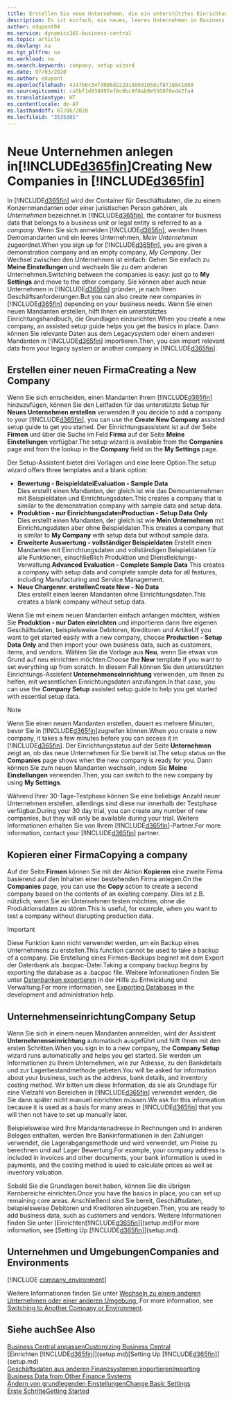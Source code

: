 ```yaml
---
title: Erstellen Sie neue Unternehmen, die ein unterstütztes Einrichtungshandbuch verwenden | Microsoft Docs
description: Es ist einfach, ein neues, leeres Unternehmen in Business Central. zu erstellen. Ein unterstütztes Einrichtungshandbuch hilft Ihnen Schritte für Schritt und Sie können Ihre vorhandenen Geschäftsdaten importieren.
author: edupont04
ms.service: dynamics365-business-central
ms.topic: article
ms.devlang: na
ms.tgt_pltfrm: na
ms.workload: na
ms.search.keywords: company, setup wizard
ms.date: 07/03/2020
ms.author: edupont
ms.openlocfilehash: 4247b6c34fd086d22291408d1058cf8718841888
ms.sourcegitcommit: ca5bf1d934997ef8c0bc9f8ab0e5568f0ed42fa4
ms.translationtype: HT
ms.contentlocale: de-AT
ms.lasthandoff: 07/06/2020
ms.locfileid: "3535301"
---
```

# <a name="creating-new-companies-in-d365fin"></a><span data-ttu-id="0cb25-104">Neue Unternehmen anlegen in[!INCLUDE[d365fin](includes/d365fin_md.md)]</span><span class="sxs-lookup"><span data-stu-id="0cb25-104">Creating New Companies in [!INCLUDE[d365fin](includes/d365fin_md.md)]</span></span>

<span data-ttu-id="0cb25-105">In [!INCLUDE[d365fin](includes/d365fin_md.md)] wird der Container für Geschäftsdaten, die zu einem Konzernmandanten oder einer juristischen Person gehören, als *Unternehmen* bezeichnet.</span><span class="sxs-lookup"><span data-stu-id="0cb25-105">In [!INCLUDE[d365fin](includes/d365fin_md.md)], the container for business data that belongs to a business unit or legal entity is referred to as a *company*.</span></span> <span data-ttu-id="0cb25-106">Wenn Sie sich anmelden [!INCLUDE[d365fin](includes/d365fin_md.md)], werden Ihnen Demomandanten und ein leeres Unternehmen, *Mein Unternehmen* zugeordnet.</span><span class="sxs-lookup"><span data-stu-id="0cb25-106">When you sign up for [!INCLUDE[d365fin](includes/d365fin_md.md)], you are given a demonstration company and an empty company, *My Company*.</span></span> <span data-ttu-id="0cb25-107">Der Wechsel zwischen den Unternehmen ist einfach: Gehen Sie einfach zu **Meine Einstellungen** und wechseln Sie zu dem anderen Unternehmen.</span><span class="sxs-lookup"><span data-stu-id="0cb25-107">Switching between the companies is easy: just go to **My Settings** and move to the other company.</span></span> <span data-ttu-id="0cb25-108">Sie können aber auch neue Unternehmen in [!INCLUDE[d365fin](includes/d365fin_md.md)] gründen, je nach Ihren Geschäftsanforderungen.</span><span class="sxs-lookup"><span data-stu-id="0cb25-108">But you can also create new companies in [!INCLUDE[d365fin](includes/d365fin_md.md)] depending on your business needs.</span></span> <span data-ttu-id="0cb25-109">Wenn Sie einen neuen Mandanten erstellen, hilft Ihnen ein unterstütztes Einrichtungshandbuch, die Grundlagen einzurichten.</span><span class="sxs-lookup"><span data-stu-id="0cb25-109">When you create a new company, an assisted setup guide helps you get the basics in place.</span></span> <span data-ttu-id="0cb25-110">Dann können Sie relevante Daten aus dem Legacysystem oder einem anderen Mandanten in [!INCLUDE[d365fin](includes/d365fin_md.md)] importieren.</span><span class="sxs-lookup"><span data-stu-id="0cb25-110">Then, you can import relevant data from your legacy system or another company in [!INCLUDE[d365fin](includes/d365fin_md.md)].</span></span>  

## <a name="creating-a-new-company"></a><span data-ttu-id="0cb25-111">Erstellen einer neuen Firma</span><span class="sxs-lookup"><span data-stu-id="0cb25-111">Creating a New Company</span></span>

<span data-ttu-id="0cb25-112">Wenn Sie sich entscheiden, einen Mandanten Ihrem [!INCLUDE[d365fin](includes/d365fin_md.md)] hinzuzufügen, können Sie den Leitfaden für das unterstützte Setup für **Neues Unternehmen erstellen** verwenden.</span><span class="sxs-lookup"><span data-stu-id="0cb25-112">If you decide to add a company to your [!INCLUDE[d365fin](includes/d365fin_md.md)], you can use the **Create New Company** assisted setup guide to get you started.</span></span> <span data-ttu-id="0cb25-113">Der Einrichtungsassistent ist auf der Seite **Firmen** und über die Suche im Feld **Firma** auf der Seite **Meine Einstellungen** verfügbar.</span><span class="sxs-lookup"><span data-stu-id="0cb25-113">The setup wizard is available from the **Companies** page and from the lookup in the **Company** field on the **My Settings** page.</span></span>  

<span data-ttu-id="0cb25-114">Der Setup-Assistent bietet drei Vorlagen und eine leere Option:</span><span class="sxs-lookup"><span data-stu-id="0cb25-114">The setup wizard offers three templates and a blank option:</span></span>

- <span data-ttu-id="0cb25-115">**Bewertung - Beispieldatei**</span><span class="sxs-lookup"><span data-stu-id="0cb25-115">**Evaluation - Sample Data**</span></span>  
    <span data-ttu-id="0cb25-116">Dies erstellt einen Mandanten, der gleich ist wie das Demounternehmen mit Beispieldaten und Einrichtungsdaten.</span><span class="sxs-lookup"><span data-stu-id="0cb25-116">This creates a company that is similar to the demonstration company with sample data and setup data.</span></span>  
- <span data-ttu-id="0cb25-117">**Produktion - nur Einrichtungsdaten**</span><span class="sxs-lookup"><span data-stu-id="0cb25-117">**Production - Setup Data Only**</span></span>  
    <span data-ttu-id="0cb25-118">Dies erstellt einen Mandanten, der gleich ist wie **Mein Unternehmen** mit Einrichtungsdaten aber ohne Beispieldaten.</span><span class="sxs-lookup"><span data-stu-id="0cb25-118">This creates a company that is similar to **My Company** with setup data but without sample data.</span></span>
- <span data-ttu-id="0cb25-119">**Erweiterte Auswertung - vollständiger Beispieldaten** Erstellt einen Mandanten mit Einrichtungsdaten und vollständigen Beispieldaten für alle Funktionen, einschließlich Produktion und Dienstleistungs-Verwaltung.</span><span class="sxs-lookup"><span data-stu-id="0cb25-119">**Advanced Evaluation - Complete Sample Data** This creates a company with setup data and complete sample data for all features, including Manufacturing and Service Management.</span></span>
- <span data-ttu-id="0cb25-120">**Neue Chargennr. erstellen**</span><span class="sxs-lookup"><span data-stu-id="0cb25-120">**Create New - No Data**</span></span>  
    <span data-ttu-id="0cb25-121">Dies erstellt einen leeren Mandanten ohne Einrichtungsdaten.</span><span class="sxs-lookup"><span data-stu-id="0cb25-121">This creates a blank company without setup data.</span></span>  

<span data-ttu-id="0cb25-122">Wenn Sie mit einem neuen Mandanten einfach anfangen möchten, wählen Sie **Produktion - nur Daten einrichten** und importieren dann Ihre eigenen Geschäftsdaten, beispielsweise Debitoren, Kreditoren und Artikel.</span><span class="sxs-lookup"><span data-stu-id="0cb25-122">If you want to get started easily with a new company, choose **Production - Setup Data Only** and then import your own business data, such as customers, items, and vendors.</span></span> <span data-ttu-id="0cb25-123">Wählen Sie die Vorlage aus **Neu**, wenn Sie etwas von Grund auf neu einrichten möchten.</span><span class="sxs-lookup"><span data-stu-id="0cb25-123">Choose the **New** template if you want to set everything up from scratch.</span></span> <span data-ttu-id="0cb25-124">In diesem Fall können Sie den unterstützten Einrichtungs-Assistent **Unternehmenseinrichtung** verwenden, um Ihnen zu helfen, mit wesentlichen Einrichtungsdaten anzufangen.</span><span class="sxs-lookup"><span data-stu-id="0cb25-124">In that case, you can use the **Company Setup** assisted setup guide to help you get started with essential setup data.</span></span>  

> [!NOTE]  
> <span data-ttu-id="0cb25-125">Wenn Sie einen neuen Mandanten erstellen, dauert es mehrere Minuten, bevor Sie in [!INCLUDE[d365fin](includes/d365fin_md.md)]zugreifen können.</span><span class="sxs-lookup"><span data-stu-id="0cb25-125">When you create a new company, it takes a few minutes before you can access it in [!INCLUDE[d365fin](includes/d365fin_md.md)].</span></span> <span data-ttu-id="0cb25-126">Der Einrichtungsstatus auf der Seite **Unternehmen** zeigt an, ob das neue Unternehmen für Sie bereit ist.</span><span class="sxs-lookup"><span data-stu-id="0cb25-126">The setup status on the **Companies** page shows when the new company is ready for you.</span></span> <span data-ttu-id="0cb25-127">Dann können Sie zum neuen Mandanten wechseln, indem Sie **Meine Einstellungen** verwenden.</span><span class="sxs-lookup"><span data-stu-id="0cb25-127">Then, you can switch to the new company by using **My Settings**.</span></span>  

<span data-ttu-id="0cb25-128">Während Ihrer 30-Tage-Testphase können Sie eine beliebige Anzahl neuer Unternehmen erstellen, allerdings sind diese nur innerhalb der Testphase verfügbar.</span><span class="sxs-lookup"><span data-stu-id="0cb25-128">During your 30 day trial, you can create any number of new companies, but they will only be available during your trial.</span></span> <span data-ttu-id="0cb25-129">Weitere Informationen erhalten Sie von Ihrem [!INCLUDE[d365fin](includes/d365fin_md.md)]-Partner.</span><span class="sxs-lookup"><span data-stu-id="0cb25-129">For more information, contact your [!INCLUDE[d365fin](includes/d365fin_md.md)] partner.</span></span>  

## <a name="copying-a-company"></a><span data-ttu-id="0cb25-130">Kopieren einer Firma</span><span class="sxs-lookup"><span data-stu-id="0cb25-130">Copying a company</span></span>

<span data-ttu-id="0cb25-131">Auf der Seite **Firmen** können Sie mit der Aktion **Kopieren** eine zweite Firma basierend auf den Inhalten einer bestehenden Firma anlegen.</span><span class="sxs-lookup"><span data-stu-id="0cb25-131">On the **Companies** page, you can use the **Copy** action to create a second company based on the contents of an existing company.</span></span> <span data-ttu-id="0cb25-132">Dies ist z.B. nützlich, wenn Sie ein Unternehmen testen möchten, ohne die Produktionsdaten zu stören.</span><span class="sxs-lookup"><span data-stu-id="0cb25-132">This is useful, for example, when you want to test a company without disrupting production data.</span></span>

> [!Important]
> <span data-ttu-id="0cb25-133">Diese Funktion kann nicht verwendet werden, um ein Backup eines Unternehmens zu erstellen.</span><span class="sxs-lookup"><span data-stu-id="0cb25-133">This function cannot be used to take a backup of a company.</span></span> <span data-ttu-id="0cb25-134">Die Erstellung eines Firmen-Backups beginnt mit dem Export der Datenbank als .bacpac-Datei.</span><span class="sxs-lookup"><span data-stu-id="0cb25-134">Taking a company backup begins by exporting the database as a .bacpac file.</span></span> <span data-ttu-id="0cb25-135">Weitere Informationen finden Sie unter [Datenbanken exportieren](/dynamics365/business-central/dev-itpro/administration/tenant-admin-center-database-export) in der Hilfe zu Entwicklung und Verwaltung.</span><span class="sxs-lookup"><span data-stu-id="0cb25-135">For more information, see [Exporting Databases](/dynamics365/business-central/dev-itpro/administration/tenant-admin-center-database-export) in the development and administration help.</span></span>

## <a name="company-setup"></a><span data-ttu-id="0cb25-136">Unternehmenseinrichtung</span><span class="sxs-lookup"><span data-stu-id="0cb25-136">Company Setup</span></span>

<span data-ttu-id="0cb25-137">Wenn Sie sich in einem neuen Mandanten annmelden, wird der Assistent **Unternehmenseinrichtung** automatisch ausgeführt und hilft Ihnen mit den ersten Schritten.</span><span class="sxs-lookup"><span data-stu-id="0cb25-137">When you sign in to a new company, the **Company Setup** wizard runs automatically and helps you get started.</span></span> <span data-ttu-id="0cb25-138">Sie werden um Informationen zu Ihrem Unternehmen, wie zur Adresse, zu den Bankdetails und zur  Lagerbestandmethode gebeten.</span><span class="sxs-lookup"><span data-stu-id="0cb25-138">You will be asked for information about your business, such as the address, bank details, and inventory costing method.</span></span> <span data-ttu-id="0cb25-139">Wir bitten um diese Information, da sie als Grundlage für eine Vielzahl von Bereichen in [!INCLUDE[d365fin](includes/d365fin_md.md)] verwendet werden, die Sie dann später nicht manuell einrichten müssen.</span><span class="sxs-lookup"><span data-stu-id="0cb25-139">We ask for this information because it is used as a basis for many areas in [!INCLUDE[d365fin](includes/d365fin_md.md)] that you will then not have to set up manually later.</span></span>  

<span data-ttu-id="0cb25-140">Beispielsweise wird Ihre Mandantenadresse in Rechnungen und in anderen Belegen enthalten, werden Ihre Bankinformationen in den Zahlungen verwendet, die Lagerabgangsmethode und wird verwendet, um Preise zu berechnen und auf Lager Bewertung.</span><span class="sxs-lookup"><span data-stu-id="0cb25-140">For example, your company address is included in invoices and other documents, your bank information is used in payments, and the costing method is used to calculate prices as well as inventory valuation.</span></span>  

<span data-ttu-id="0cb25-141">Sobald Sie die Grundlagen bereit haben, können Sie die übrigen Kernbereiche einrichten.</span><span class="sxs-lookup"><span data-stu-id="0cb25-141">Once you have the basics in place, you can set up remaining core areas.</span></span> <span data-ttu-id="0cb25-142">Anschließend sind Sie bereit, Geschäftsdaten, beispielsweise Debitoren und Kreditoren einzugeben.</span><span class="sxs-lookup"><span data-stu-id="0cb25-142">Then, you are ready to add business data, such as customers and vendors.</span></span> <span data-ttu-id="0cb25-143">Weitere Informationen finden Sie unter [Einrichten[!INCLUDE[d365fin](includes/d365fin_md.md)]](setup.md)</span><span class="sxs-lookup"><span data-stu-id="0cb25-143">For more information, see [Setting Up [!INCLUDE[d365fin](includes/d365fin_md.md)]](setup.md).</span></span>  

## <a name="companies-and-environments"></a><span data-ttu-id="0cb25-144">Unternehmen und Umgebungen</span><span class="sxs-lookup"><span data-stu-id="0cb25-144">Companies and Environments</span></span>

[!INCLUDE [company_environment](includes/company_environment.md)]

<span data-ttu-id="0cb25-145">Weitere Informationen finden Sie unter [Wechseln zu einem anderen Unternehmen oder einer anderen Umgebung ](ui-organization-switch.md).</span><span class="sxs-lookup"><span data-stu-id="0cb25-145">For more information, see [Switching to Another Company or Environment](ui-organization-switch.md).</span></span>  

## <a name="see-also"></a><span data-ttu-id="0cb25-146">Siehe auch</span><span class="sxs-lookup"><span data-stu-id="0cb25-146">See Also</span></span>

[<span data-ttu-id="0cb25-147">Business Central anpassen</span><span class="sxs-lookup"><span data-stu-id="0cb25-147">Customizing Business Central</span></span>](ui-customizing-overview.md)  
<span data-ttu-id="0cb25-148">[Einrichten [!INCLUDE[d365fin](includes/d365fin_md.md)]](setup.md)</span><span class="sxs-lookup"><span data-stu-id="0cb25-148">[Setting Up [!INCLUDE[d365fin](includes/d365fin_md.md)]](setup.md)</span></span>  
[<span data-ttu-id="0cb25-149">Geschäftsdaten aus anderen Finanzsystemen importieren</span><span class="sxs-lookup"><span data-stu-id="0cb25-149">Importing Business Data from Other Finance Systems</span></span>](across-import-data-configuration-packages.md)  
[<span data-ttu-id="0cb25-150">Ändern von grundlegenden Einstellungen</span><span class="sxs-lookup"><span data-stu-id="0cb25-150">Change Basic Settings</span></span>](ui-change-basic-settings.md)  
[<span data-ttu-id="0cb25-151">Erste Schritte</span><span class="sxs-lookup"><span data-stu-id="0cb25-151">Getting Started</span></span>](product-get-started.md)  
